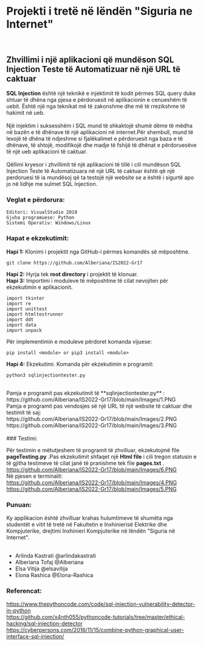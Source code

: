 # Projekti i tretë në lëndën "Siguria ne Internet" <br><br>
## Zhvillimi i një aplikacioni që mundëson SQL Injection Teste të Automatizuar në një URL të caktuar <br>
**SQL Injection** është një teknikë e injektimit të kodit përmes SQL query duke shtuar të dhëna nga pjesa e përdoruesit në aplikacionin e cenueshëm të uebit. Është një nga teknikat më të zakonshme dhe më të rrezikshme të hakimit në ueb.<br><br>
Një injektim i  suksesshëm i SQL mund të shkaktojë shumë dëme të mëdha në bazën e të dhënave të një aplikacioni në internet.Për shembull, mund të lexojë të dhëna të ndjeshme si fjalëkalimet e përdoruesit nga baza e të dhënave, të shtojë, modifikojë dhe madje të fshijë të dhënat e përdoruesëve të një ueb aplikacioni të caktuar.<br><br>
Qëllimi kryesor i zhvillimit të një aplikacioni të tillë i cili mundëson SQL Injection Teste të Automatizuara në një URL të caktuar është që një perdoruesi të ia 
mundësoj që ta testojë një website se a është i  sigurtë apo jo në lidhje me sulmet SQL Injection. <br>

### Veglat e përdorura:
```
Editori: VisualStudio 2019
Gjuha programuese: Python
Sistemi Operativ: Windows/Linux
```
### Hapat e ekzekutimit:
**Hapi 1:** Klonimi i projektit nga GitHub-i përmes komandës së mëposhtme.
```
git clone https://github.com/Alberiana/IS2022-Gr17
```
**Hapi 2:** Hyrja tek **root directory** i projektit të klonuar.<br>
**Hapi 3:** Importimi i moduleve të mëposhtme të cilat nevojiten për ekzekutimin e aplikacionit.
```
import tkinter
import re
import unittest
import htmltestrunner
import ddt
import data
import unpack
```
Për implementimin e moduleve përdoret komanda vijuese:
```
pip install <module> or pip3 install <module>
```
**Hapi 4:** Ekzekutimi.
Komanda për ekzekutimin e programit:
```
python3 sqlinjectiontester.py
```
<br>
Pamja e programit pas ekzekutimit të **sqlinjectiontester.py** :<br>
https://github.com/Alberiana/IS2022-Gr17/blob/main/Images/1.PNG
<br>
Pamja e programit pas vendosjes së një URL të një website të caktuar dhe testimit të saj:<br>
https://github.com/Alberiana/IS2022-Gr17/blob/main/Images/2.PNG <br>
https://github.com/Alberiana/IS2022-Gr17/blob/main/Images/3.PNG
<br>
<br>
### Testimi:

Për testimin e mëtutjeshem të programit të zhvilluar, ekzekutojmë file <b>pageTesting.py</b> .Pas ekzekutimit shfaqet një <b>Html file</b> i cili tregon statusin e të gjitha testimeve të cilat janë të pranishme tek file <b> pages.txt</b> .<br>
https://github.com/Alberiana/IS2022-Gr17/blob/main/Images/6.PNG
<br>
Në pjesen e terminalit:<br>
https://github.com/Alberiana/IS2022-Gr17/blob/main/Images/4.PNG
<br>
https://github.com/Alberiana/IS2022-Gr17/blob/main/Images/5.PNG
<br>

### Punuan: <br>
Ky applikacion është zhvilluar krahas hulumtimeve të shumëta nga studentët e vitit të tretë në Fakultetin e Inxhinierisë Elektrike dhe Kompjuterike, drejtimi Inxhinieri Kompjuterike në lëndën "Siguria në Internet".
<br><br>
<ul>
   <li>Arlinda Kastrati @arlindakastrati</li>
   <li>Alberiana Tofaj @Alberiana</li>
   <li>Elsa Vitija @elsavitija</li>
   <li>Elona Rashica @Elona-Rashica</li>
</ul>

### Referencat:
https://www.thepythoncode.com/code/sql-injection-vulnerability-detector-in-python <br>
https://github.com/x4nth055/pythoncode-tutorials/tree/master/ethical-hacking/sql-injection-detector <br>
https://cyberpersons.com/2016/11/15/combine-python-graphical-user-interface-sql-injection/ <br>

